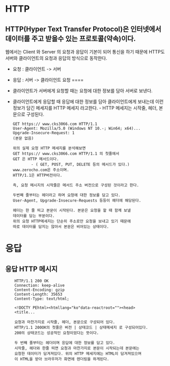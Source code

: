 HTTP
====
HTTP(Hyper Text Transfer Protocol)은 인터넷에서 데이터를 주고 받을수 있는 
프로토콜(약속)이다.
-----------------------------------------------------------------------
 웹에서는 Client 와 Server 의 요청과 응답이 기본이 되어 통신을 하기 때문에
 HTTP도 서버와 클라이언트의 요청과 응답의 방식으로 동작한다.

   * 요청 : 클라이언트 -> 서버
   * 응답 : 서버 -> 클라이언트
요청
====
  * 클라이언트가 서버에게 요청할 때는 요청에 대한 정보를 담아 서버로 보낸다.
  * 클라이언트에게 응답할 때 응답에 대한 정보를 담아 클라이언트에게 보내는데 
    이런 정보가 담긴 메세지를 HTTP 메세지 라고한다.
        - HTTP 메세지는 시작줄, 헤더, 본문으로 구성된다.

        GET https:// www.cks3066.com HTTP/1.1
        User-Agent: Mozilla/5.0 (Windows NT 10.-; Win64; x64)...
        Upgrade-Insecure-Request: 1
        (본문 없음)

        위의 실제 요청 HTTP 메세지를 분석해보면
        GET https:// www.cks3066.com HTTP/1.1 의 첫줄에서
        GET 은 HTTP 메서드이다. 
                - ( GET, POST, PUT, DELETE 등의 메서드가 있다.)
        www.zerocho.com은 주소이며.
        HTTP/1.1은 HTTP버전이다.
        
        즉, 요청 메시지의 시작줄은 메서드 주소 버전으로 구성된 것이라고 한다.

        두번째 줄부터는 헤더라고 하며 요청에 대한 정보를 담고 있다.
        User-Agent, Upgrade-Insecure-Requests 등등이 헤더에 해당된다.

        헤더는 한 줄 띄고 본문이 시작된다. 본문은 요청을 할 때 함께 보낼
        데이터를 담는 부분이다.
        위의 요청 HTTP메세지는 단순히 주소로만 요청을 보내고 있기 때문에
        따로 데이터를 담지는 않아서 본문은 비어있는 상태이다.
응답
====
응답 HTTP 메시지
---------------
        HTTP/1.1 200 OK
        Connection: keep-alive
        Content-Encoding: gzip
        Content-Length: 35653
        Content-Type: text/html;

        <!DOCTY PEhtml><htmllang="ko"data-reactroot=""><head>
        <title...

        요청과 마찬가지로 시작줄, 헤더, 본문으로 구성되어 있다.
        HTTP/1.1 200OK의 첫줄은 버전 | 상태코드 | 상태메세지 로 구성되어있다.
        200의 상태코드는 성공적인 요청이었다는 뜻이다.
        
        두 번째 줄부터는 헤더이며 응답에 대한 정보를 담고 있다.
        시작줄, 헤더와 한줄 띄면 요청과 마찬가지로 본문이 시작되는데 본문에는
        요청한 데이터가 담겨져있다. 위의 HTTP 메세지에는 HTML이 담겨져있으며
        이 HTML을 받아 브라우저가 화면에 렌더링을 하게된다.
        

